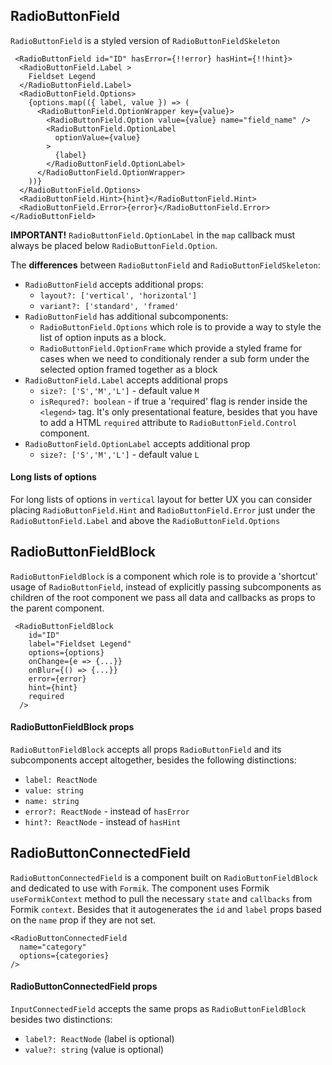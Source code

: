 ## RadioButtonField

`RadioButtonField` is a styled version of `RadioButtonFieldSkeleton`

```
 <RadioButtonField id="ID" hasError={!!error} hasHint={!!hint}>
  <RadioButtonField.Label >
    Fieldset Legend
  </RadioButtonField.Label>
  <RadioButtonField.Options>
    {options.map(({ label, value }) => (
      <RadioButtonField.OptionWrapper key={value}>
        <RadioButtonField.Option value={value} name="field_name" />
        <RadioButtonField.OptionLabel
          optionValue={value}
        >
          {label}
        </RadioButtonField.OptionLabel>
      </RadioButtonField.OptionWrapper>
    ))}
  </RadioButtonField.Options>
  <RadioButtonField.Hint>{hint}</RadioButtonField.Hint>
  <RadioButtonField.Error>{error}</RadioButtonField.Error>
</RadioButtonField>
```

**IMPORTANT!** `RadioButtonField.OptionLabel` in the `map` callback must always be placed below `RadioButtonField.Option`.

The **differences** between `RadioButtonField` and `RadioButtonFieldSkeleton`:

- `RadioButtonField` accepts additional props:
  - `layout?: ['vertical', 'horizontal']`
  - `variant?: ['standard', 'framed'`
- `RadioButtonField` has additional subcomponents:
  - `RadioButtonField.Options` which role is to provide a way to style the list of option inputs as a block.
  - `RadioButtonField.OptionFrame` which provide a styled frame for cases when we need to conditionaly render a sub form under the selected option framed together as a block
- `RadioButtonField.Label` accepts additional props
  - `size?: ['S','M','L']` - default value `M`
  - `isRequred?: boolean` - if true a 'required' flag is render inside the `<legend>` tag. It's only presentational feature, besides that you have to add a HTML `required` attribute to `RadioButtonField.Control` component.
- `RadioButtonField.OptionLabel` accepts additional prop
  - `size?: ['S','M','L']` - default value `L`

#### Long lists of options

For long lists of options in `vertical` layout for better UX you can consider placing `RadioButtonField.Hint` and `RadioButtonField.Error` just under the `RadioButtonField.Label` and above the `RadioButtonField.Options`

## RadioButtonFieldBlock

`RadioButtonFieldBlock` is a component which role is to provide a 'shortcut' usage of `RadioButtonField`, instead of explicitly passing subcomponents as children of the root component we pass all data and callbacks as props to the parent component.

```
 <RadioButtonFieldBlock
    id="ID"
    label="Fieldset Legend"
    options={options}
    onChange={e => {...}}
    onBlur={() => {...}}
    error={error}
    hint={hint}
    required
  />
```

#### RadioButtonFieldBlock props

`RadioButtonFieldBlock` accepts all props `RadioButtonField` and its subcomponents accept altogether, besides the following distinctions:

- `label: ReactNode`
- `value: string`
- `name: string`
- `error?: ReactNode` - instead of `hasError`
- `hint?: ReactNode` - instead of `hasHint`

## RadioButtonConnectedField

`RadioButtonConnectedField` is a component built on `RadioButtonFieldBlock` and dedicated to use with `Formik`. The component uses Formik `useFormikContext` method to pull the necessary `state` and `callbacks` from Formik `context`. Besides that it autogenerates the `id` and `label` props based on the `name` prop if they are not set.

```
<RadioButtonConnectedField
  name="category"
  options={categories}
/>
```

#### RadioButtonConnectedField props

`InputConnectedField` accepts the same props as `RadioButtonFieldBlock` besides two distinctions:

- `label?: ReactNode` (label is optional)
- `value?: string` (value is optional)
